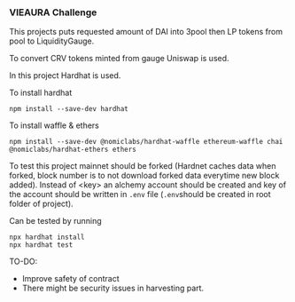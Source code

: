 ### VIEAURA Challenge

This projects puts requested amount of DAI into 3pool then LP tokens from pool to LiquidityGauge. 

To convert CRV tokens minted from gauge Uniswap is used.

In this project Hardhat is used.

To install hardhat

```shell
npm install --save-dev hardhat
```
To install waffle & ethers

```shell
npm install --save-dev @nomiclabs/hardhat-waffle ethereum-waffle chai @nomiclabs/hardhat-ethers ethers
```

To test this project mainnet should be forked (Hardnet caches data when forked, block number is to not download forked data everytime new block added).
Instead of \<key\> an alchemy account should be created and key of the account should be written in `.env` file (`.env`should be created in root folder of project).

Can be tested by running

```shell
npx hardhat install
npx hardhat test
```


TO-DO:

* Improve safety of contract
* There might be security issues in harvesting part.
